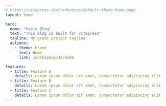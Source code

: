 ```yaml
---
# https://vitepress.dev/reference/default-theme-home-page
layout: home

hero:
  name: "Oasis Blog"
  text: "This blog is built for vitepress"
  tagline: My great project tagline
  actions:
    - theme: brand
      text: Home
      link: /workspace/Js/home

features:
  - title: Feature A
    details: Lorem ipsum dolor sit amet, consectetur adipiscing elit
  - title: Feature B
    details: Lorem ipsum dolor sit amet, consectetur adipiscing elit
  - title: Feature C
    details: Lorem ipsum dolor sit amet, consectetur adipiscing elit
---
```


